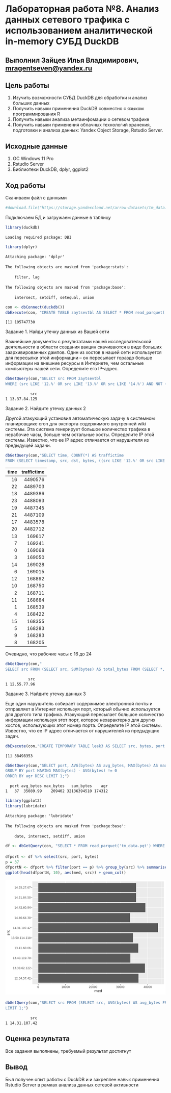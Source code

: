 

# Лабораторная работа №8. Анализ данных сетевого трафика с использованием аналитической in-memory СУБД DuckDB

## Выполнил Зайцев Илья Владимирович, mragentseven@yandex.ru

## Цель работы

1.  Изучить возможности СУБД DuckDB для обработки и анализ больших
    данных
2.  Получить навыки применения DuckDB совместно с языком
    программирования R
3.  Получить навыки анализа метаинфомации о сетевом трафике
4.  Получить навыки применения облачных технологий хранения, подготовки
    и анализа данных: Yandex Object Storage, Rstudio Server.

## Исходные данные

1.  ОС Windows 11 Pro
2.  Rstudio Server
3.  Библиотеки DuckDB, dplyr, ggplot2

## Ход работы

Скачиваем файл с данными

``` r
#download.file("https://storage.yandexcloud.net/arrow-datasets/tm_data.pqt", destfile = "tm_data.pqt")
```

Подключаем БД и загружаем данные в таблицу

``` r
library(duckdb)
```

    Loading required package: DBI

``` r
library(dplyr)
```


    Attaching package: 'dplyr'

    The following objects are masked from 'package:stats':

        filter, lag

    The following objects are masked from 'package:base':

        intersect, setdiff, setequal, union

``` r
con <- dbConnect(duckdb())
dbExecute(con, "CREATE TABLE zaytsevtbl AS SELECT * FROM read_parquet('tm_data.pqt')")
```

    [1] 105747730

Задание 1. Найди утечку данных из Вашей сети

Важнейшие документы с результатами нашей исследовательской деятельности
в области создания вакцин скачиваются в виде больших заархивированных
дампов. Один из хостов в нашей сети используется для пересылки этой
информации – он пересылает гораздо больше информации на внешние ресурсы
в Интернете, чем остальные компьютеры нашей сети. Определите его
IP-адрес.

``` r
dbGetQuery(con,"SELECT src FROM zaytsevtbl
WHERE (src LIKE '12.%' OR src LIKE '13.%' OR src LIKE '14.%') AND NOT (dst LIKE '12.%' AND dst LIKE '13.%' AND dst LIKE '14.%') GROUP BY src ORDER by sum(bytes) DESC LIMIT 1")
```

               src
    1 13.37.84.125

Задание 2. Найдите утечку данных 2

Другой атакующий установил автоматическую задачу в системном
планировщике cron для экспорта содержимого внутренней wiki системы. Эта
система генерирует большое количество трафика в нерабочие часы, больше
чем остальные хосты. Определите IP этой системы. Известно, что ее IP
адрес отличается от нарушителя из предыдущей задачи.

``` r
dbGetQuery(con,"SELECT time, COUNT(*) AS traffictime
FROM (SELECT timestamp, src, dst, bytes, ((src LIKE '12.%' OR src LIKE '13.%' OR src LIKE '14.%') AND (dst NOT LIKE '12.%' AND dst NOT LIKE '13.%' AND dst NOT LIKE '14.%')) AS traffic, EXTRACT(HOUR FROM epoch_ms(CAST(timestamp AS BIGINT))) AS time FROM zaytsevtbl) sub WHERE traffic = TRUE AND time BETWEEN 0 AND 24 GROUP BY time ORDER BY traffictime DESC;") %>% knitr::kable()
```

<table>
<thead>
<tr class="header">
<th style="text-align: right;">time</th>
<th style="text-align: right;">traffictime</th>
</tr>
</thead>
<tbody>
<tr class="odd">
<td style="text-align: right;">16</td>
<td style="text-align: right;">4490576</td>
</tr>
<tr class="even">
<td style="text-align: right;">22</td>
<td style="text-align: right;">4489703</td>
</tr>
<tr class="odd">
<td style="text-align: right;">18</td>
<td style="text-align: right;">4489386</td>
</tr>
<tr class="even">
<td style="text-align: right;">23</td>
<td style="text-align: right;">4488093</td>
</tr>
<tr class="odd">
<td style="text-align: right;">19</td>
<td style="text-align: right;">4487345</td>
</tr>
<tr class="even">
<td style="text-align: right;">21</td>
<td style="text-align: right;">4487109</td>
</tr>
<tr class="odd">
<td style="text-align: right;">17</td>
<td style="text-align: right;">4483578</td>
</tr>
<tr class="even">
<td style="text-align: right;">20</td>
<td style="text-align: right;">4482712</td>
</tr>
<tr class="odd">
<td style="text-align: right;">13</td>
<td style="text-align: right;">169617</td>
</tr>
<tr class="even">
<td style="text-align: right;">7</td>
<td style="text-align: right;">169241</td>
</tr>
<tr class="odd">
<td style="text-align: right;">0</td>
<td style="text-align: right;">169068</td>
</tr>
<tr class="even">
<td style="text-align: right;">3</td>
<td style="text-align: right;">169050</td>
</tr>
<tr class="odd">
<td style="text-align: right;">14</td>
<td style="text-align: right;">169028</td>
</tr>
<tr class="even">
<td style="text-align: right;">6</td>
<td style="text-align: right;">169015</td>
</tr>
<tr class="odd">
<td style="text-align: right;">12</td>
<td style="text-align: right;">168892</td>
</tr>
<tr class="even">
<td style="text-align: right;">10</td>
<td style="text-align: right;">168750</td>
</tr>
<tr class="odd">
<td style="text-align: right;">2</td>
<td style="text-align: right;">168711</td>
</tr>
<tr class="even">
<td style="text-align: right;">11</td>
<td style="text-align: right;">168684</td>
</tr>
<tr class="odd">
<td style="text-align: right;">1</td>
<td style="text-align: right;">168539</td>
</tr>
<tr class="even">
<td style="text-align: right;">4</td>
<td style="text-align: right;">168422</td>
</tr>
<tr class="odd">
<td style="text-align: right;">15</td>
<td style="text-align: right;">168355</td>
</tr>
<tr class="even">
<td style="text-align: right;">5</td>
<td style="text-align: right;">168283</td>
</tr>
<tr class="odd">
<td style="text-align: right;">9</td>
<td style="text-align: right;">168283</td>
</tr>
<tr class="even">
<td style="text-align: right;">8</td>
<td style="text-align: right;">168205</td>
</tr>
</tbody>
</table>

Очевидно, что рабочие часы с 16 до 24

``` r
dbGetQuery(con,"
SELECT src FROM (SELECT src, SUM(bytes) AS total_bytes FROM (SELECT *, EXTRACT(HOUR FROM epoch_ms(CAST(timestamp AS BIGINT))) AS time FROM zaytsevtbl) sub WHERE src <> '13.37.84.125' AND (src LIKE '12.%' OR src LIKE '13.%' OR src LIKE '14.%') AND (dst NOT LIKE '12.%' AND dst NOT LIKE '13.%' AND dst NOT LIKE '14.%') AND time BETWEEN 1 AND 15 GROUP BY src) grp ORDER BY total_bytes DESC LIMIT 1;")
```

              src
    1 12.55.77.96

Задание 3. Найдите утечку данных 3

Еще один нарушитель собирает содержимое электронной почты и отправляет в
Интернет используя порт, который обычно используется для другого типа
трафика. Атакующий пересылает большое количество информации используя
этот порт, которое нехарактерно для других хостов, использующих этот
номер порта. Определите IP этой системы. Известно, что ее IP адрес
отличается от нарушителей из предыдущих задач.

``` r
dbExecute(con,"CREATE TEMPORARY TABLE leak3 AS SELECT src, bytes, port FROM zaytsevtbl WHERE src <> '13.37.84.125' AND src <> '12.55.77.96' AND (src LIKE '12.%' OR src LIKE '13.%' OR src LIKE '14.%') AND (dst NOT LIKE '12.%' AND dst NOT LIKE '13.%' AND dst NOT LIKE '14.%');")
```

    [1] 38498353

``` r
dbGetQuery(con,"SELECT port, AVG(bytes) AS avg_bytes, MAX(bytes) AS max_bytes, SUM(bytes) AS sum_bytes, MAX(bytes) - AVG(bytes) AS agr FROM leak3
GROUP BY port HAVING MAX(bytes) - AVG(bytes) != 0
ORDER BY agr DESC LIMIT 1;")
```

      port avg_bytes max_bytes   sum_bytes    agr
    1   37  35089.99    209402 32136394510 174312

``` r
library(ggplot2)
library(lubridate)
```


    Attaching package: 'lubridate'

    The following objects are masked from 'package:base':

        date, intersect, setdiff, union

``` r
df <- dbGetQuery(con, "SELECT * FROM read_parquet('tm_data.pqt') WHERE (src LIKE '12.%' OR src LIKE '13.%' OR src LIKE '14.%') AND (dst NOT LIKE '12.%' AND dst NOT LIKE '13.%' AND dst NOT LIKE '14.%') AND (src NOT LIKE '13.37.84.125' AND src NOT LIKE '12.55.77.96');")

dfport <- df %>% select(src, port, bytes)
p = 37
dfportN <- dfport %>% filter(port == p) %>% group_by(src) %>% summarise(traffic = sum(bytes), count = n(), avg = traffic/count, med = median(bytes)) %>% arrange(desc(avg))
ggplot(head(dfportN, 10), aes(med, src)) + geom_col()
```

![](README.markdown_strict_files/figure-markdown_strict/unnamed-chunk-8-1.png)

``` r
dbGetQuery(con,"SELECT src FROM (SELECT src, AVG(bytes) AS avg_bytes FROM leak3 WHERE port = 37 GROUP BY src) AS leak32 ORDER BY avg_bytes DESC
LIMIT 1;")
```

               src
    1 14.31.107.42

## Оценка результата

Все задания выполнены, требуемый результат достигнут

## Вывод

Был получен опыт работы с DuckDB и и закреплен навык применения Rstudio
Server в рамках анализа данных сетевой активности
